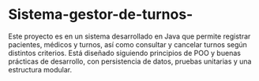 # Sistema-gestor-de-turnos-
Este proyecto es en un sistema desarrollado en Java que permite  registrar pacientes, médicos y turnos, así como consultar y cancelar turnos según distintos criterios. Está diseñado siguiendo principios de POO y buenas prácticas de desarrollo, con persistencia de datos, pruebas unitarias y una estructura modular.
